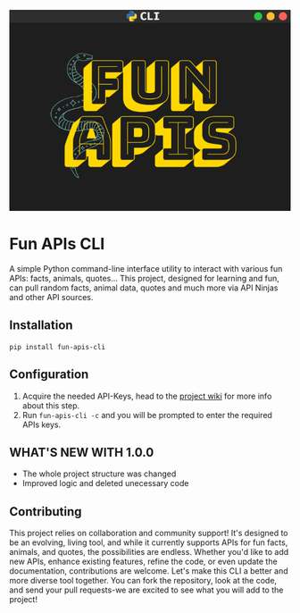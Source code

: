 ![Fun APIs CLI Logo](https://raw.githubusercontent.com/tahadnan/Fun-APIs-CLI/main/Fun_APIs_logo.png)

# Fun APIs CLI

A simple Python command-line interface utility to interact with various fun APIs: facts, animals, quotes...
This project, designed for learning and fun, can pull random facts, animal data, quotes and much more via API Ninjas and other API sources.

## Installation
```
pip install fun-apis-cli
```

## Configuration
1. Acquire the needed API-Keys, head to the [project wiki](https://github.com/tahadnan/Fun-APIs-CLI/wiki) for more info about this step.
2. Run `fun-apis-cli -c` and you will be prompted to enter the required APIs keys.

## WHAT'S NEW WITH 1.0.0
+ The whole project structure was changed
+ Improved logic and deleted unecessary code

## Contributing

This project relies on collaboration and community support! It's designed to be an evolving, living tool, and while it currently supports APIs for fun facts, animals, and quotes, the possibilities are endless. Whether you'd like to add new APIs, enhance existing features, refine the code, or even update the documentation, contributions are welcome. Let's make this CLI a better and more diverse tool together. You can fork the repository, look at the code, and send your pull requests-we are excited to see what you will add to the project!
 

